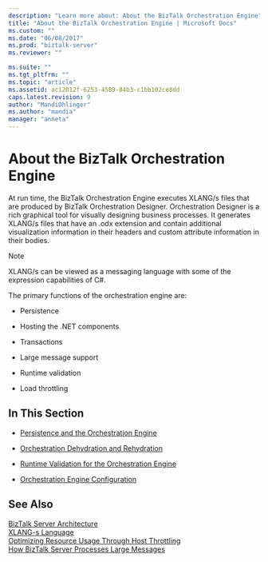 ```yaml
---
description: "Learn more about: About the BizTalk Orchestration Engine"
title: "About the BizTalk Orchestration Engine | Microsoft Docs"
ms.custom: ""
ms.date: "06/08/2017"
ms.prod: "biztalk-server"
ms.reviewer: ""

ms.suite: ""
ms.tgt_pltfrm: ""
ms.topic: "article"
ms.assetid: ac12012f-6253-4589-84b3-c1bb102ce8dd
caps.latest.revision: 9
author: "MandiOhlinger"
ms.author: "mandia"
manager: "anneta"
---
```

# About the BizTalk Orchestration Engine
At run time, the BizTalk Orchestration Engine executes XLANG/s files that are produced by BizTalk Orchestration Designer. Orchestration Designer is a rich graphical tool for visually designing business processes. It generates XLANG/s files that have an .odx extension and contain additional visualization information in their headers and custom attribute information in their bodies.  
  
> [!NOTE]
>  XLANG/s can be viewed as a messaging language with some of the expression capabilities of C#.  
  
 The primary functions of the orchestration engine are:  
  
-   Persistence  
  
-   Hosting the .NET components  
  
-   Transactions  
  
-   Large message support  
  
-   Runtime validation  
  
-   Load throttling  
  
## In This Section  
  
-   [Persistence and the Orchestration Engine](../core/persistence-and-the-orchestration-engine.md)  
  
-   [Orchestration Dehydration and Rehydration](../core/orchestration-dehydration-and-rehydration.md)  
  
-   [Runtime Validation for the Orchestration Engine](../core/runtime-validation-for-the-orchestration-engine.md)  
  
-   [Orchestration Engine Configuration](../core/orchestration-engine-configuration.md)  
  
## See Also  
 [BizTalk Server Architecture](../core/biztalk-server-architecture.md)   
 [XLANG-s Language](../core/xlang-s-language.md)   
 [Optimizing Resource Usage Through Host Throttling](../core/optimizing-resource-usage-through-host-throttling.md)   
 [How BizTalk Server Processes Large Messages](../core/how-biztalk-server-processes-large-messages.md)
